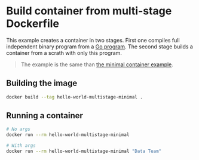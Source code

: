 # Build container from multi-stage Dockerfile

This example creates a container in two stages. First one compiles full independent binary program from a [Go program](hello-world.go). The second stage builds a container from a scrath with only this program.

> The example is the same than [the minimal container example](../01-minimal-container/).

## Building the image

```bash
docker build --tag hello-world-multistage-minimal .
```

## Running a container

```bash
# No args
docker run --rm hello-world-multistage-minimal

# With args
docker run --rm hello-world-multistage-minimal "Data Team"
```
